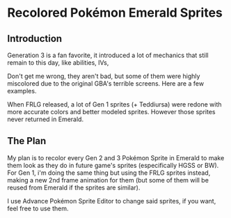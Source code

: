 # Recolored Pokémon Emerald Sprites

## Introduction

Generation 3 is a fan favorite, it introduced a lot of mechanics that still remain to this day, like abilities, IVs, 

Don't get me wrong, they aren't bad, but some of them were highly miscolored due to the original GBA's terrible screens. Here are a few examples.



When FRLG released, a lot of Gen 1 sprites (+ Teddiursa) were redone with more accurate colors and better modeled sprites. However those sprites never returned in Emerald.

## The Plan
My plan is to recolor every Gen 2 and 3 Pokémon Sprite in Emerald to make them look as they do in future game's sprites (especifically HGSS or BW). For Gen 1, i'm doing the same thing but using the FRLG sprites instead, making a new 2nd frame animation for them (but some of them will be reused from Emerald if the sprites are similar). 

I use Advance Pokémon Sprite Editor to change said sprites, if you want, feel free to use them.

<!--stackedit_data:
eyJoaXN0b3J5IjpbMjEyODg5ODczNiwxOTg0NDIwNjk2XX0=
-->